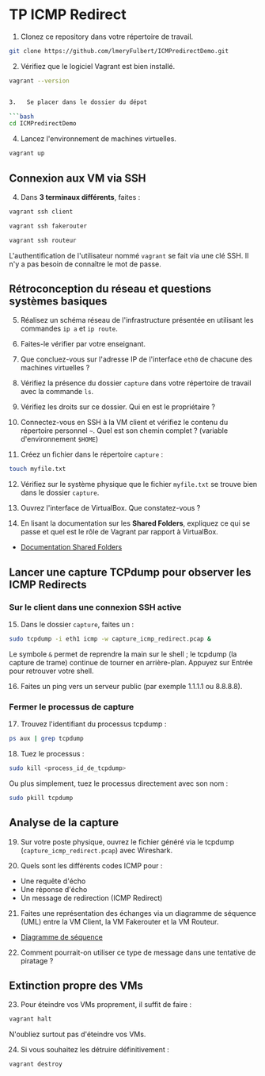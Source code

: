 # TP ICMP Redirect

1.   Clonez ce repository dans votre répertoire de travail.

```bash
git clone https://github.com/lmeryFulbert/ICMPredirectDemo.git
```

2.   Vérifiez que le logiciel Vagrant est bien installé.

```bash
vagrant --version


3.   Se placer dans le dossier du dépot

```bash
cd ICMPredirectDemo

```
4.   Lancez l'environnement de machines virtuelles.

```bash
vagrant up
```

## Connexion aux VM via SSH

4.   Dans **3 terminaux différents**, faites :

```bash
vagrant ssh client
```
```bash
vagrant ssh fakerouter
```
```bash
vagrant ssh routeur
```

L'authentification de l'utilisateur nommé ```vagrant``` se fait via une clé SSH. Il n'y a pas besoin de connaître le mot de passe.

## Rétroconception du réseau et questions systèmes basiques

5. Réalisez un schéma réseau de l'infrastructure présentée en utilisant les commandes ```ip a``` et ```ip route```.

6. Faites-le vérifier par votre enseignant.

7. Que concluez-vous sur l'adresse IP de l'interface ```eth0``` de chacune des machines virtuelles ?

8. Vérifiez la présence du dossier ```capture``` dans votre répertoire de travail avec la commande ```ls```.

9.  Vérifiez les droits sur ce dossier. Qui en est le propriétaire ?

10. Connectez-vous en SSH à la VM client et vérifiez le contenu du répertoire personnel ```~```. Quel est son chemin complet ? (variable d'environnement ```$HOME```)

11. Créez un fichier dans le répertoire ```capture``` :
```bash
touch myfile.txt
```

12. Vérifiez sur le système physique que le fichier `myfile.txt` se trouve bien dans le dossier ```capture```.

13. Ouvrez l'interface de VirtualBox. Que constatez-vous ?

14. En lisant la documentation sur les **Shared Folders**, expliquez ce qui se passe et quel est le rôle de Vagrant par rapport à VirtualBox.
   - [Documentation Shared Folders](https://docs.oracle.com/en/virtualization/virtualbox/6.0/user/sharedfolders.html)

## Lancer une capture TCPdump pour observer les ICMP Redirects

### Sur le client dans une connexion SSH active

15. Dans le dossier ```capture```, faites un :

```bash
sudo tcpdump -i eth1 icmp -w capture_icmp_redirect.pcap &
```

Le symbole ```&``` permet de reprendre la main sur le shell ; le tcpdump (la capture de trame) continue de tourner en arrière-plan. Appuyez sur Entrée pour retrouver votre shell.

16.  Faites un ping vers un serveur public (par exemple 1.1.1.1 ou 8.8.8.8).

### Fermer le processus de capture

17. Trouvez l'identifiant du processus tcpdump :

```bash
ps aux | grep tcpdump
```

18. Tuez le processus :
```bash
sudo kill <process_id_de_tcpdump>
```

Ou plus simplement, tuez le processus directement avec son nom :
```bash
sudo pkill tcpdump
```

## Analyse de la capture

19. Sur votre poste physique, ouvrez le fichier généré via le tcpdump (`capture_icmp_redirect.pcap`) avec Wireshark.

20. Quels sont les différents codes ICMP pour : 
   - Une requête d'écho
   - Une réponse d'écho
   - Un message de redirection (ICMP Redirect)

21. Faites une représentation des échanges via un diagramme de séquence (UML) entre la VM Client, la VM Fakerouter et la VM Routeur.
   - [Diagramme de séquence](https://fr.wikipedia.org/wiki/Diagramme_de_s%C3%A9quence)

22. Comment pourrait-on utiliser ce type de message dans une tentative de piratage ?

## Extinction propre des VMs

23. Pour éteindre vos VMs proprement, il suffit de faire :

```bash
vagrant halt
```

N'oubliez surtout pas d'éteindre vos VMs.

24. Si vous souhaitez les détruire définitivement :

```bash
vagrant destroy
```

